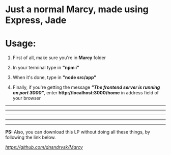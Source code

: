 # Just a normal Marcy, made using Express, Jade

# Usage:

1. First of all, make sure you're in <b>Marcy</b> folder

2. In your terminal type in <b>"npm i"</b>

3. When it's done, type in <b>"node src/app"</b>

4. Finally, if you're getting the message <b><i>"The frontend server is running on port 3000"</i></b>, enter <b>http://localhost:3000/home</b> in address field of your browser

<hr>
<hr>
<hr>
<hr>
<hr>

<b>PS:</b> Also, you can download this LP without doing all these things, by following the link below.

<i>https://github.com/dnsndrvsk/Marcy</i>
